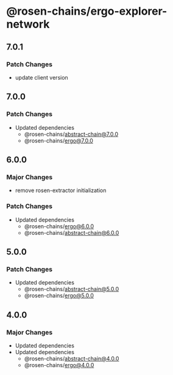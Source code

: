 # @rosen-chains/ergo-explorer-network

## 7.0.1

### Patch Changes

- update client version

## 7.0.0

### Patch Changes

- Updated dependencies
  - @rosen-chains/abstract-chain@7.0.0
  - @rosen-chains/ergo@7.0.0

## 6.0.0

### Major Changes

- remove rosen-extractor initialization

### Patch Changes

- Updated dependencies
  - @rosen-chains/ergo@6.0.0
  - @rosen-chains/abstract-chain@6.0.0

## 5.0.0

### Patch Changes

- Updated dependencies
  - @rosen-chains/abstract-chain@5.0.0
  - @rosen-chains/ergo@5.0.0

## 4.0.0

### Major Changes

- Updated dependencies
- Updated dependencies
  - @rosen-chains/abstract-chain@4.0.0
  - @rosen-chains/ergo@4.0.0

